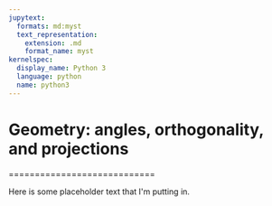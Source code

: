 ```yaml
---
jupytext:
  formats: md:myst
  text_representation:
    extension: .md
    format_name: myst
kernelspec:
  display_name: Python 3
  language: python
  name: python3
---
```


# Geometry: angles, orthogonality, and projections
============================

Here is some placeholder text that I'm putting in.
